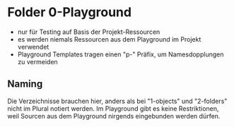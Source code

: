 # Folder 0-Playground

- nur für Testing auf Basis der Projekt-Ressourcen
- es werden niemals Ressourcen aus dem Playground im Projekt verwendet
- Playground Templates tragen einen "p-" Präfix, um Namesdopplungen zu vermeiden

## Naming

Die Verzeichnisse brauchen hier, anders als bei "1-objects" und "2-folders" nicht im Plural notiert werden.
Im Playground gibt es keine Restriktionen, weil Sourcen aus dem Playground nirgends eingebunden werden dürfen.
